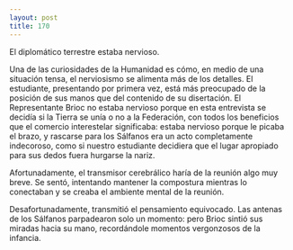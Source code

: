```yaml
---
layout: post
title: 170
---
```


El diplomático terrestre estaba nervioso.

Una de las curiosidades de la Humanidad es cómo, en medio de una situación tensa, el nerviosismo se alimenta más de los detalles. El estudiante, presentando por primera vez, está más preocupado de la posición de sus manos que del contenido de su disertación. El Representante Brioc no estaba nervioso porque en esta entrevista se decidía si la Tierra se unía o no a la Federación, con todos los beneficios que el comercio interestelar significaba: estaba nervioso porque le picaba el brazo, y rascarse para los Sálfanos era un acto completamente indecoroso, como si nuestro estudiante decidiera que el lugar apropiado para sus dedos fuera hurgarse la nariz.

Afortunadamente, el transmisor cerebrálico haría de la reunión algo muy breve. Se sentó, intentando mantener la compostura mientras lo conectaban y se creaba el ambiente mental de la reunión.

Desafortunadamente, transmitió el pensamiento equivocado. Las antenas de los Sálfanos parpadearon solo un momento: pero Brioc sintió sus miradas hacia su mano, recordándole momentos vergonzosos de la infancia.

